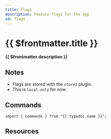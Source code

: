 ```yaml
---
title: Flags
description: Feature flags for the app
id: flags
---
```


# {{ $frontmatter.title }}

**{{ $frontmatter.description }}**

## Notes

- Flags are stored with the `store2` plugin.
- This is `local-only` for now.

## Commands

```ts-vue
import { commands } from "{{ typedoc.name }}";
```

<PluginCommands :typedoc="typedoc" />

## Resources

<ul>
  <PluginSourceList :id="$frontmatter.id" />
</ul>

<script setup lang="ts">
  import { useData } from "vitepress";
  import { data } from "../data/typedoc.data.mts";
  const { frontmatter } = useData();
  const typedoc = data[frontmatter.value.id];
</script>
